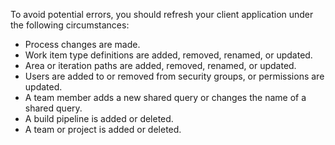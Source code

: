 To avoid potential errors, you should refresh your client application under the following circumstances:

- Process changes are made.
- Work item type definitions are added, removed, renamed, or updated.
- Area or iteration paths are added, removed, renamed, or updated.
- Users are added to or removed from security groups, or permissions are updated.
- A team member adds a new shared query or changes the name of a shared query.
- A build pipeline is added or deleted.
- A team or project is added or deleted.
